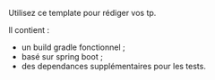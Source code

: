Utilisez ce template pour rédiger vos tp.

Il contient :
- un build gradle fonctionnel ;
- basé sur spring boot ;
- des dependances supplémentaires pour les tests.
